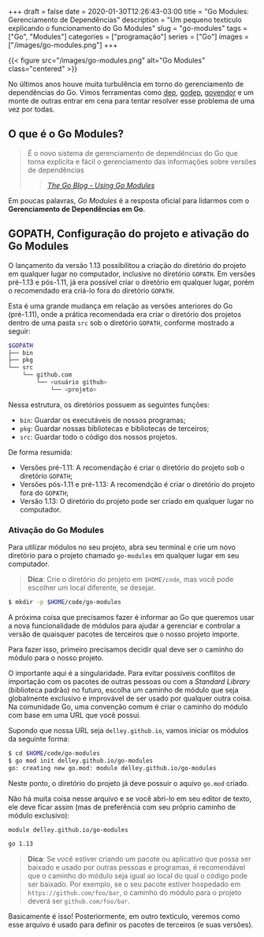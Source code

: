 +++ 
draft = false
date = 2020-01-30T12:26:43-03:00
title = "Go Modules: Gerenciamento de Dependências"
description = "Um pequeno textículo explicando o funcionamento do Go Modules"
slug = "go-modules" 
tags = ["Go", "Modules"]
categories = ["programação"]
series = ["Go"]
images = ["/images/go-modules.png"]
+++

{{< figure src="/images/go-modules.png" alt="Go Modules" class="centered" >}}

No últimos anos houve muita turbulência em torno do gerenciamento de dependências do Go. Vimos ferramentas como [dep](https://golang.github.io/dep/), [godep](https://github.com/tools/godep), [govendor](https://github.com/kardianos/govendor) e um monte de outras entrar em cena para tentar resolver esse problema de uma vez por todas.

## O que é o Go Modules?

> É o novo sistema de gerenciamento de dependências do Go que torna explícita e fácil o gerenciamento das informações sobre versões de dependências
>> <cite>[The Go Blog - Using Go Modules][1]</cite>

Em poucas palavras, *Go Modules* é a resposta oficial para lidarmos com o **Gerenciamento de Dependências em Go**.

## GOPATH, Configuração do projeto e ativação do Go Modules

O lançamento da versão 1.13 possibilitou a criação do diretório do projeto em qualquer lugar no computador, inclusive no diretório `GOPATH`. Em versões pré-1.13 e pós-1.11, já era possível criar o diretório em qualquer lugar, porém o recomendado era criá-lo fora do diretório `GOPATH`.

Esta é uma grande mudança em relação as versões anteriores do Go (pré-1.11), onde a prática recomendada era criar o diretório dos projetos dentro de uma pasta `src` sob o diretório `GOPATH`, conforme mostrado a seguir:

```bash
$GOPATH
├── bin
├── pkg
└── src
    └── github.com
        └── <usuário github>
            └── <projeto>
```

Nessa estrutura, os diretórios possuem as seguintes funções:
- `bin`: Guardar os executáveis de nossos programas;
- `pkg`: Guardar nossas bibliotecas e bibliotecas de terceiros;
- `src`: Guardar todo o código dos nossos projetos.

De forma resumida:
- Versões pré-1.11: A recomendação é criar o diretório do projeto sob o diretório `GOPATH`;
- Versões pós-1.11 e pré-1.13: A recomendção é criar o diretório do projeto fora do `GOPATH`;
- Versão 1.13: O diretório do projeto pode ser criado em qualquer lugar no computador.

### Ativação do Go Modules

Para utilizar módulos no seu projeto, abra seu terminal e crie um novo diretório para o projeto chamado `go-modules` em qualquer lugar em seu computador.

> **Dica**: Crie o diretório do projeto em `$HOME/code`, mas você pode escolher um local diferente, se desejar.

```bash
$ mkdir -p $HOME/code/go-modules
```

A próxima coisa que precisamos fazer é informar ao Go que queremos usar a nova funcionalidade de módulos para ajudar a gerenciar e controlar a versão de quaisquer pacotes de terceiros que o nosso projeto importe.

Para fazer isso, primeiro precisamos decidir qual deve ser o caminho do módulo para o nosso projeto.

O importante aqui é a singularidade. Para evitar possíveis conflitos de importação com os pacotes de outras pessoas ou com a _Standard Library_ (biblioteca padrão) no futuro, escolha um caminho de módulo que seja globalmente exclusivo e improvável de ser usado por qualquer outra coisa. Na comunidade Go, uma convenção comum é criar o caminho do módulo com base em uma URL que você possui.

Supondo que nossa URL seja `delley.github.io`, vamos iniciar os módulos da seguinte forma:

```bash
$ cd $HOME/code/go-modules
$ go mod init delley.github.io/go-modules
go: creating new go.mod: module delley.github.io/go-modules
```

Neste ponto, o diretório do projeto já deve possuir o aquivo `go.mod` criado.

Não há muita coisa nesse arquivo e se você abri-lo em seu editor de texto, ele deve ficar assim (mas de preferência com seu próprio caminho de módulo exclusivo):

```bash
module delley.github.io/go-modules

go 1.13
```

> **Dica**: Se você estiver criando um pacote ou aplicativo que possa ser baixado e usado por outras pessoas e programas, é recomendável que o caminho do módulo seja igual ao local do qual o código pode ser baixado.
> Por exemplo, se o seu pacote estiver hospedado em `https://github.com/foo/bar`, o caminho do módulo para o projeto deverá ser `github.com/foo/bar`.

Basicamente é isso! Posteriormente, em outro textículo, veremos como esse arquivo é usado para definir os pacotes de terceiros (e suas versões).

[1]:https://blog.golang.org/using-go-modules